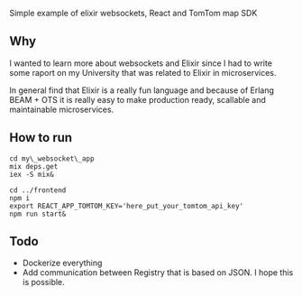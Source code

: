 Simple example of elixir websockets, React and TomTom map SDK

## Why
I wanted to learn more about websockets and Elixir since I had to write some raport on my University
that was related to Elixir in microservices.

In general find that Elixir is a really fun language and because of Erlang BEAM + OTS it
is really easy to make production ready, scallable and maintainable microservices.

## How to run
```
cd my\_websocket\_app
mix deps.get
iex -S mix&

cd ../frontend
npm i
export REACT_APP_TOMTOM_KEY='here_put_your_tomtom_api_key'
npm run start&
```


## Todo
- Dockerize everything
- Add communication between Registry that is based on JSON. I hope this is possible.
